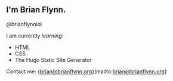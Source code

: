 ## I'm Brian Flynn.
@brianflynnlol

I am currently *learning*:
- HTML
- CSS
- The Hugo Static Site Generator

Contact me:
{brian@brianflynn.org}(mailto:brian@brianflynn.org}

<!--
**brianflynnlol/brianflynnlol** is a ✨ _special_ ✨ repository because its `README.md` (this file) appears on your GitHub profile.

Here are some ideas to get you started:

- 🔭 I’m currently working on ...
- 🌱 I’m currently learning ...
- 👯 I’m looking to collaborate on ...
- 🤔 I’m looking for help with ...
- 💬 Ask me about ...
- 📫 How to reach me: ...
- 😄 Pronouns: ...
- ⚡ Fun fact: ...
-->

